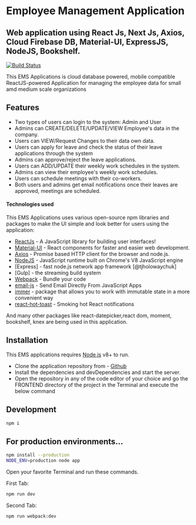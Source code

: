 # Employee Management Application

## Web application using React Js, Next Js, Axios, Cloud Firebase DB, Material-UI, ExpressJS, NodeJS, Bookshelf.

[![Build Status](https://travis-ci.org/joemccann/dillinger.svg?branch=master)](https://travis-ci.org/joemccann/dillinger)

This EMS Applications is cloud database powered, mobile compatible ReactJS-powered Application for managing the employee data for small amd medium scale organizations

## Features

- Two types of users can login to the system: Admin and User
- Admins can CREATE/DELETE/UPDATE/VIEW Employee's data in the company.
- Users can VIEW/Request Changes to their data own data.
- Users can apply for leave and check the status of their leave applications through the system
- Admins can approve/reject the leave applications.
- Users can ADD/UPDATE their weekly work schedules in the system.
- Admins can view their employee's weekly work schedules.
- Users can schedule meetings with their co-workers.
- Both users and admins get email notifications once their leaves are approved, meetings are scheduled.

#### Technologies used

This EMS Applications uses various open-source npm libraries and packages to make the UI simple and look better for users using the application:

- [ReactJs](https://reactjs.org/) - A JavaScript library for building user interfaces!
- [Material-UI](https://material-ui.com/) - React components for faster and easier web development.
- [Axios](https://github.com/axios/axios) - Promise based HTTP client for the browser and node.js.
- [NodeJS](https://nodejs.org/en/) - JavaScript runtime built on Chrome's V8 JavaScript engine
- [Express] - fast node.js network app framework [@tjholowaychuk]
- [Gulp] - the streaming build system
- [Webpack](https://webpack.js.org/) - Bundle your code
- [email-js](https://www.emailjs.com/docs/examples/reactjs/) - Send Email Directly From JavaScript Apps
- [immer](https://immerjs.github.io/immer/) - package that allows you to work with immutable state in a more convenient way
- [react-hot-toast](https://react-hot-toast.com/) - Smoking hot React notifications

And many other packages like react-datepicker,react dom, moment, bookshelf, knex are being used in this application.

## Installation

This EMS applications requires [Node.js](https://nodejs.org/) v8+ to run.

- Clone the application repository from - [Github](https://github.com/shabbi268/Employee-Management-System)
- Install the dependencies and devDependencies and start the server.
- Open the repository in any of the code editor of your choice and go the FRONTEND directory of the project in the Terminal and execute the below command

## Development

```sh
npm i
```

## For production environments...

```sh
npm install --production
NODE_ENV=production node app
```

Open your favorite Terminal and run these commands.

First Tab:

```sh
npm run dev
```

Second Tab:

```sh
npm run webpack:dev
```
